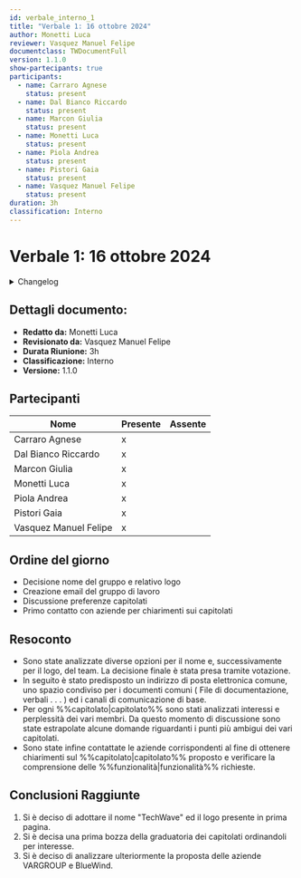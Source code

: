 ```yaml
---
id: verbale_interno_1
title: "Verbale 1: 16 ottobre 2024"
author: Monetti Luca
reviewer: Vasquez Manuel Felipe
documentclass: TWDocumentFull
version: 1.1.0
show-partecipants: true
participants:
  - name: Carraro Agnese
    status: present
  - name: Dal Bianco Riccardo
    status: present
  - name: Marcon Giulia
    status: present
  - name: Monetti Luca
    status: present
  - name: Piola Andrea
    status: present
  - name: Pistori Gaia
    status: present
  - name: Vasquez Manuel Felipe
    status: present
duration: 3h
classification: Interno
---
```


<!-- ::: {.no-export} -->

# Verbale 1: 16 ottobre 2024

<details>
  <summary>Changelog</summary>

<!-- ::: -->

| Data       | Versione | Descrizione                              | Autore       | Data Approvazione | Approvatore           |
| ---------- | -------- | ---------------------------------------- | ------------ | ----------------- | --------------------- |
| 04/11/2024 | 1.1.0    | Aggiunto versionamento e durata riunione | Monetti Luca | 05/10/2024        | Manuel Felipe Vasquez |
| 16/10/2024 | 1.0.0    | Prima stesura del documento              | Monetti Luca | 17/10/2024        | Manuel Felipe Vasquez |

Table: Changelog

<!-- ::: {.no-export} -->

</details>

## Dettagli documento:

- **Redatto da:** Monetti Luca
- **Revisionato da:** Vasquez Manuel Felipe
- **Durata Riunione:** 3h
- **Classificazione:** Interno
- **Versione:** 1.1.0

## Partecipanti

| Nome                  | Presente | Assente |
| --------------------- | -------- | ------- |
| Carraro Agnese        | x        |         |
| Dal Bianco Riccardo   | x        |         |
| Marcon Giulia         | x        |         |
| Monetti Luca          | x        |         |
| Piola Andrea          | x        |         |
| Pistori Gaia          | x        |         |
| Vasquez Manuel Felipe | x        |         |

<!-- ::: -->

## Ordine del giorno

- Decisione nome del gruppo e relativo logo
- Creazione email del gruppo di lavoro
- Discussione preferenze capitolati
- Primo contatto con aziende per chiarimenti sui capitolati

## Resoconto

- Sono state analizzate diverse opzioni per il nome e, successivamente per il logo, del team. La decisione finale è stata presa tramite votazione.
- In seguito è stato predisposto un indirizzo di posta elettronica comune, uno spazio condiviso per i documenti comuni ( File di documentazione, verbali . . . ) ed i canali di comunicazione di base.
- Per ogni %%capitolato|capitolato%% sono stati analizzati interessi e perplessità dei vari membri. Da questo momento di discussione sono state estrapolate alcune domande riguardanti i punti più ambigui dei vari capitolati.
- Sono state infine contattate le aziende corrispondenti al fine di ottenere chiarimenti sul %%capitolato|capitolato%% proposto e verificare la comprensione delle %%funzionalità|funzionalità%% richieste.

## Conclusioni Raggiunte

1. Si è deciso di adottare il nome "TechWave" ed il logo presente in prima pagina.
2. Si è decisa una prima bozza della graduatoria dei capitolati ordinandoli per interesse.
3. Si è deciso di analizzare ulteriormente la proposta delle aziende VARGROUP e BlueWind.
